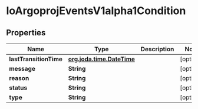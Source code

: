 

# IoArgoprojEventsV1alpha1Condition

## Properties

Name | Type | Description | Notes
------------ | ------------- | ------------- | -------------
**lastTransitionTime** | [**org.joda.time.DateTime**](org.joda.time.DateTime.md) |  |  [optional]
**message** | **String** |  |  [optional]
**reason** | **String** |  |  [optional]
**status** | **String** |  |  [optional]
**type** | **String** |  |  [optional]




